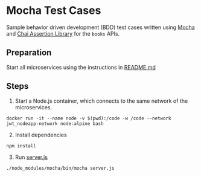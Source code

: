 # Mocha Test Cases
Sample behavior driven development (BDD) test cases written using [Mocha](https://mochajs.org) and [Chai Assertion Library](https://www.chaijs.com) for the `books` APIs.

## Preparation

Start all microservices using the instructions in [README.md](../README.md)

## Steps

1. Start a Node.js container, which connects to the same network of the microservices.
```
docker run -it --name node -v $(pwd):/code -w /code --network jwt_nodeapp-network node:alpine bash
```
2. Install dependencies 
```
npm install
```
3. Run [server.js](server.js)
```
./node_modules/mocha/bin/mocha server.js
```
